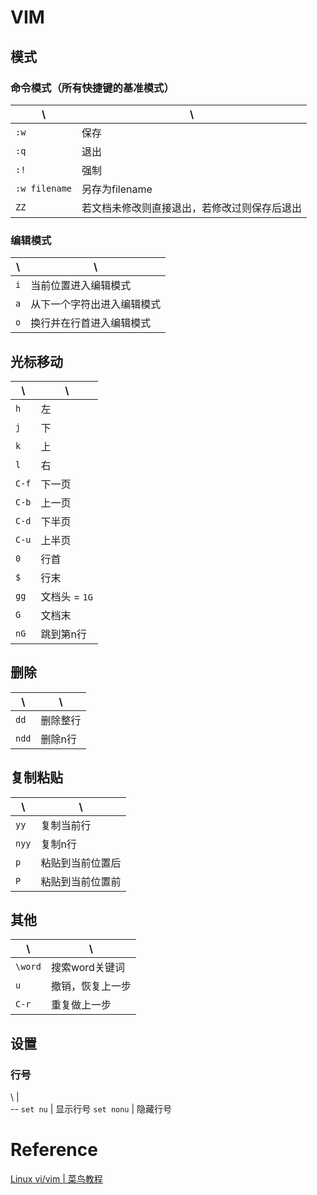 # VIM

## 模式

### 命令模式（所有快捷键的基准模式）

\ | \ 
|---|---|
`:w` | 保存
`:q` | 退出
`:!` | 强制
`:w filename` | 另存为filename
`ZZ` | 若文档未修改则直接退出，若修改过则保存后退出

### 编辑模式

\ | \
|---|---|
`i` | 当前位置进入编辑模式
`a` | 从下一个字符出进入编辑模式
`o` | 换行并在行首进入编辑模式

## 光标移动

\ | \
-|-
`h` | 左
`j` | 下
`k` | 上
`l` | 右
`C-f` | 下一页
`C-b` | 上一页
`C-d` | 下半页
`C-u` | 上半页
`0` | 行首
`$` | 行末
`gg` | 文档头 = `1G`
`G` | 文档末
`nG` | 跳到第n行

## 删除

\ |\
-|-
`dd` | 删除整行
`ndd` | 删除n行


## 复制粘贴

\ | \
-|-
`yy` | 复制当前行
`nyy` | 复制n行
`p` | 粘贴到当前位置后
`P` | 粘贴到当前位置前

## 其他
 
 \ |\
 -|-
`\word` | 搜索word关键词
`u` | 撤销，恢复上一步
`C-r` | 重复做上一步

## 设置

### 行号
\ |\
-\-
`set nu` | 显示行号
`set nonu` | 隐藏行号

 # Reference
[Linux vi/vim | 菜鸟教程](http://www.runoob.com/linux/linux-vim.html)